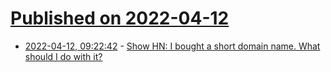# [Published on 2022-04-12](index.md)

* [2022-04-12, 09:22:42](https://news.ycombinator.com/item?id=31000355) - [Show HN: I bought a short domain name. What should I do with it?](https://hb.sbs)
